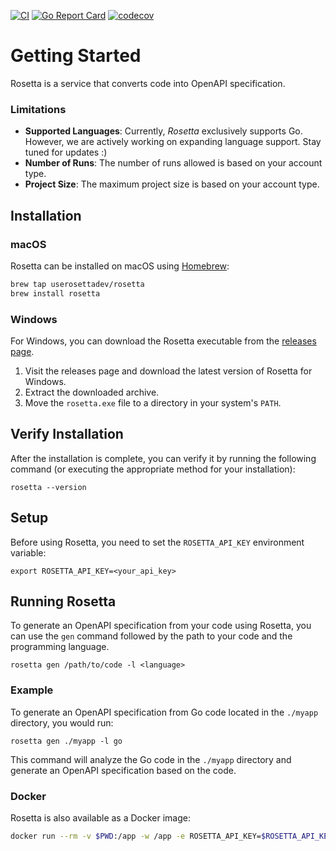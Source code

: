 [![CI](https://github.com/userosettadev/rosetta-cli/actions/workflows/go.yml/badge.svg)](https://github.com/userosettadev/rosetta-cli/actions)
[![Go Report Card](https://goreportcard.com/badge/github.com/userosettadev/rosetta-cli)](https://goreportcard.com/report/github.com/userosettadev/rosetta-cli)
[![codecov](https://codecov.io/gh/userosettadev/rosetta-cli/graph/badge.svg?token=XOWMEPON83)](https://codecov.io/gh/userosettadev/rosetta-cli)

# Getting Started
Rosetta is a service that converts code into OpenAPI specification.

### Limitations
- **Supported Languages**: Currently, _Rosetta_ exclusively supports Go. However, we are actively working on expanding language support. Stay tuned for updates :)
- **Number of Runs**: The number of runs allowed is based on your account type.
- **Project Size**: The maximum project size is based on your account type.

## Installation

### macOS
Rosetta can be installed on macOS using [Homebrew](https://brew.sh/):
```bash
brew tap userosettadev/rosetta
brew install rosetta
```

### Windows
For Windows, you can download the Rosetta executable from the [releases page](TODO).

1. Visit the releases page and download the latest version of Rosetta for Windows.
2. Extract the downloaded archive.
3. Move the `rosetta.exe` file to a directory in your system's `PATH`.

## Verify Installation
After the installation is complete, you can verify it by running the following command (or executing the appropriate method for your installation):
```
rosetta --version
```

## Setup
Before using Rosetta, you need to set the `ROSETTA_API_KEY` environment variable:
```
export ROSETTA_API_KEY=<your_api_key>
```

## Running Rosetta
To generate an OpenAPI specification from your code using Rosetta, you can use the `gen` command followed by the path to your code and the programming language.
```
rosetta gen /path/to/code -l <language>
```

### Example
To generate an OpenAPI specification from Go code located in the `./myapp` directory, you would run:
```
rosetta gen ./myapp -l go
```
This command will analyze the Go code in the `./myapp` directory and generate an OpenAPI specification based on the code.

### Docker
Rosetta is also available as a Docker image:
```bash
docker run --rm -v $PWD:/app -w /app -e ROSETTA_API_KEY=$ROSETTA_API_KEY ghcr.io/userosettadev/rosetta-cli gen /path/to/code -l go
